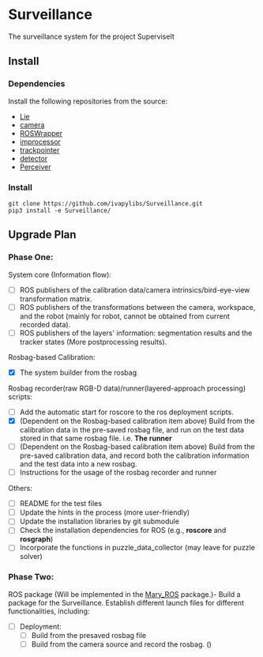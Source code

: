 # Surveillance

The surveillance system for the project SuperviseIt

## Install

### Dependencies

Install the following repositories from the source:

- [Lie](https://github.com/ivapylibs/Lie)
- [camera](https://github.com/ivapylibs/camera)
- [ROSWrapper](https://github.com/ivaROS/ROSWrapper)
- [improcessor](https://github.com/ivapylibs/improcessor)
- [trackpointer](https://github.com/ivapylibs/trackpointer)
- [detector](https://github.com/ivapylibs/detector.git)
- [Perceiver](https://github.com/ivapylibs/perceiver)

### Install

```
git clone https://github.com/ivapylibs/Surveillance.git
pip3 install -e Surveillance/
```

## Upgrade Plan 

### Phase One:

System core (Information flow):

- [ ] ROS publishers of the calibration data/camera intrinsics/bird-eye-view transformation matrix.
- [ ] ROS publishers of the transformations between the camera, workspace, and the robot (mainly for robot, cannot be obtained from current recorded data).
- [ ] ROS publishers of the layers' information: segmentation results and the tracker states (More postprocessing results).

Rosbag-based Calibration:

- [x] The system builder from the rosbag

Rosbag recorder(raw RGB-D data)/runner(layered-approach processing) scripts:

- [ ] Add the automatic start for roscore to the ros deployment scripts.
- [x] (Dependent on the Rosbag-based calibration item above) Build from the calibration data in the pre-saved rosbag file, and run on the test data stored in that same rosbag file. i.e. **The runner**
- [ ] (Dependent on the Rosbag-based calibration item above) Build from the pre-saved calibration data, and record both the calibration information and the test data into a new rosbag. 
- [ ] Instructions for the usage of the rosbag recorder and runner

Others:

- [ ] README for the test files
- [ ] Update the hints in the process (more user-friendly) 
- [ ] Update the installation libraries by git submodule
- [ ] Check the installation dependencies for ROS (e.g., **roscore** and **rosgraph**)
- [ ] Incorporate the functions in puzzle_data_collector (may leave for puzzle solver)

### Phase Two:

ROS package (Will be implemented in the [Mary_ROS](https://github.gatech.edu/VisMan/Mary_ROS) package.)- Build a package for the Surveillance. Establish different launch files for different functionalities, including:

- [ ] Deployment:
  - [ ] Build from the presaved rosbag file
  - [ ] Build from the camera source and record the rosbag. ()

